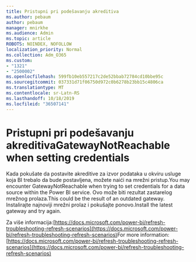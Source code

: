 ```yaml
---
title: Pristupni pri podešavanju akreditiva
ms.author: pebaum
author: pebaum
manager: mnirkhe
ms.audience: Admin
ms.topic: article
ROBOTS: NOINDEX, NOFOLLOW
localization_priority: Normal
ms.collection: Adm_O365
ms.custom:
- "1321"
- "2500002"
ms.openlocfilehash: 599fb10eb557217c2de52bbab72784cd10bbe95c
ms.sourcegitcommit: 037331d71f06750d972c0b6278b23bb15c4806ca
ms.translationtype: MT
ms.contentlocale: sr-Latn-RS
ms.lasthandoff: 10/18/2019
ms.locfileid: "36507141"
---
```

# <a name="gatewaynotreachable-when-setting-credentials"></a><span data-ttu-id="0531b-102">Pristupni pri podešavanju akreditiva</span><span class="sxs-lookup"><span data-stu-id="0531b-102">GatewayNotReachable when setting credentials</span></span>

<span data-ttu-id="0531b-103">Kada pokušate da postavite akreditive za izvor podataka u okviru usluge koja BI trebalo da bude postavljena, možete naići na mrežni pristup.</span><span class="sxs-lookup"><span data-stu-id="0531b-103">You may encounter GatewayNotReachable when trying to set credentials for a data source within the Power BI service.</span></span> <span data-ttu-id="0531b-104">Ovo može biti rezultat zastarelog mrežnog prolaza.</span><span class="sxs-lookup"><span data-stu-id="0531b-104">This could be the result of an outdated gateway.</span></span> <span data-ttu-id="0531b-105">Instalirajte najnoviji mrežni prolaz i pokušajte ponovo.</span><span class="sxs-lookup"><span data-stu-id="0531b-105">Install the latest gateway and try again.</span></span>

<span data-ttu-id="0531b-106">Za više informacija:[https://docs.microsoft.com/power-bi/refresh-troubleshooting-refresh-scenarios](https://docs.microsoft.com/power-bi/refresh-troubleshooting-refresh-scenarios)</span><span class="sxs-lookup"><span data-stu-id="0531b-106">For more information: [https://docs.microsoft.com/power-bi/refresh-troubleshooting-refresh-scenarios](https://docs.microsoft.com/power-bi/refresh-troubleshooting-refresh-scenarios)</span></span>
